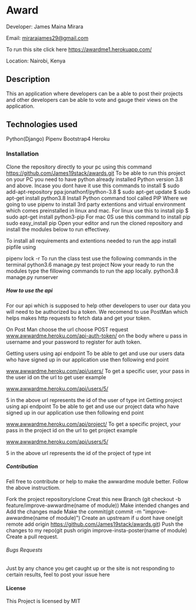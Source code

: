 # Award
Developer: James Maina Mirara

Email: mirarajames29@gmail.com

To run this site click here
https://awardme1.herokuapp.com/

Location: Nairobi, Kenya

## Description
This an application where developers can be a able to post their projects and other developers can be able to vote and gauge their views on the application.

## Technologies used
Python(Django)
Pipenv
Bootstrap4
Heroku
### Installation
Clone the repository directly to your pc using this command
https://github.com/James19stack/awards.git
To be able to run this project on your PC you need to have python already installed Python version 3.8 and above. Incase you dont have it use this commands to install
$ sudo add-apt-repository ppa:jonathonf/python-3.8
$ sudo apt-get update
$ sudo apt-get install python3.8
Install Python command tool called PIP Where we going to use pipenv to install 3rd party extentions and virtual environment which comes preinstalled in linux and mac. For linux use this to install pip
$ sudo apt-get install python3-pip 
For mac 0S use this command to install pip
sudo easy_install pip
Open your editor and run the cloned repository and install the modules below to run effectivey.

To install all requirements and extentions needed to run the app install pipfile using

pipenv lock -r 
To run the class test use the following commands in the terminal
python3.6 manage.py test project
Now your ready to run the modules type the fillowing commands to run the app locally.
python3.8 manage.py runserver
##### How to use the api
For our api which is supposed to help other developers to user our data you will need to be authorized bu a token. We recomend to use PostMan which helps makes http requests to fetch data and get your token.

On Post Man choose the url choose POST request www.awwardme.heroku.com/api-auth-token/
on the body where u pass in username and your password to register for auth token.

Getting users using api endpoint
To be able to get and use our users data who have signed up in our application use then following end point

www.awwardme.heroku.com/api/users/
To get a specific user, your pass in the user id on the url to get user example

www.awwardme.heroku.com/api/users/5/

5 in the above url represents the id of the user of type int
Getting project using api endpoint
To be able to get and use our project data who have signed up in our application use then following end point

www.awwardme.heroku.com/api/project/
To get a specific project, your pass in the project id on the url to get project example

www.awwardme.heroku.com/api/users/5/

5 in the above url represents the id of the project of type int
##### Contribution
Fell free to contribute or help to make the awwardme module better. Follow the above instructiom.

Fork the project repository/clone
Creat this new Branch (git checkout -b feature/improve-awwardme(name of module))
Make intended changes and Add the changes made
Make the commit(git commit -m "improve-awwardme(name of module)")
Create an upstream if u dont have one(git remote add origin https://github.com/James19stack/awards.git)
Push the changes to my repo(git push origin improve-insta-poster(name of module)
Create a pull request.
###### Bugs Requests
Just by any chance you get caught up or the site is not responding to certain results, feel to post your issue here

#### License
This Project is licensed by MIT